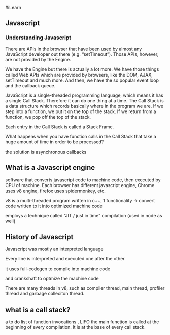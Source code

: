 #iLearn

## Javascript

### Understanding Javascript 

There are APIs in the browser that have been used by almost any JavaScript developer out there (e.g. “setTimeout”). Those APIs, however, are not provided by the Engine.

We have the Engine but there is actually a lot more. We have those things called Web APIs which are provided by browsers, like the DOM, AJAX, setTimeout and much more.
And then, we have the so popular event loop and the callback queue.

JavaScript is a single-threaded programming language, which means it has a single Call Stack. Therefore it can do one thing at a time.
The Call Stack is a data structure which records basically where in the program we are. If we step into a function, we put it on the top of the stack. If we return from a function, we pop off the top of the stack. 

Each entry in the Call Stack is called a Stack Frame.

What happens when you have function calls in the Call Stack that take a huge amount of time in order to be processed?

the solution is asynchronous callbacks


## What is a Javascript engine

software that converts javascript code to machine code, then executed by CPU of machine. Each browser has different javascript engine, Chrome uses v8 engine, firefox uses spidermonkey, etc. 

v8 is a multi-threaded program written in c++, 1 functionality -> convert code written to it into optimized machine code

employs a technique called "JIT / just in time" compilation (used in node as well)


## History of Javascript

Javascript was mostly an interpreted language

Every line is interpreted and executed one after the other

it uses full-codegen to compile into machine code

and crankshaft to optmize the machine code

There are many threads in v8, such as compiler thread, main thread, profiler thread and garbage colleciton thread. 


## what is a call stack?

a  to do list of function invocations , LIFO
the main function is called at the beginning of every compilation. It is at the base of every call stack. 






